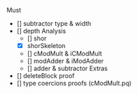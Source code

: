 Must
- [] subtractor type & width
- [] depth Analysis
    - [] shor
    - [x] shorSkeleton
    - [] cModMult & iCModMult
    - [] modAdder & iModAdder
    - [] adder & subtractor
Extras
- [] deleteBlock proof
- [] type coercions proofs (cModMult.pq)
